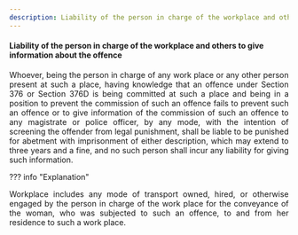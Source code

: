 ```yaml
---
description: Liability of the person in charge of the workplace and others to give information about the offence
---
```


#### Liability of the person in charge of the workplace and others to give information about the offence
<div style="text-align: justify">

Whoever, being the person in charge of any work place or any other person present at such a place, having knowledge that an offence under Section 376 or Section 376D is being committed at such a place and being in a position to prevent the commission of such an offence fails to prevent such an offence or to give information of the commission of such an offence to any magistrate or police officer, by any mode, with the intention of screening the offender from legal punishment, shall be liable to be punished for abetment with imprisonment of either description, which may extend to three years and a fine, and no such person shall incur any liability for giving such information.

</div>

??? info "Explanation"
    <div style="text-align: justify"> Workplace includes any mode of transport owned, hired, or otherwise engaged by the person in charge of the work place for the conveyance of the woman, who was subjected to such an offence, to and from her residence to such a work place.
